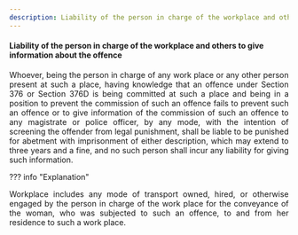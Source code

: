 ```yaml
---
description: Liability of the person in charge of the workplace and others to give information about the offence
---
```


#### Liability of the person in charge of the workplace and others to give information about the offence
<div style="text-align: justify">

Whoever, being the person in charge of any work place or any other person present at such a place, having knowledge that an offence under Section 376 or Section 376D is being committed at such a place and being in a position to prevent the commission of such an offence fails to prevent such an offence or to give information of the commission of such an offence to any magistrate or police officer, by any mode, with the intention of screening the offender from legal punishment, shall be liable to be punished for abetment with imprisonment of either description, which may extend to three years and a fine, and no such person shall incur any liability for giving such information.

</div>

??? info "Explanation"
    <div style="text-align: justify"> Workplace includes any mode of transport owned, hired, or otherwise engaged by the person in charge of the work place for the conveyance of the woman, who was subjected to such an offence, to and from her residence to such a work place.
